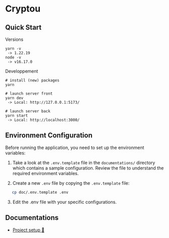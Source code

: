 # Cryptou

## Quick Start

Versions

```
yarn -v
 -> 1.22.19
node -v
 -> v16.17.0
```

Developpement

```
# install (new) packages
yarn

# launch server front
yarn dev
 -> Local: http://127.0.0.1:5173/

# launch server back
yarn start
 -> Local: http://localhost:3000/
```

## Environment Configuration

Before running the application, you need to set up the environment variables:

1. Take a look at the `.env.template` file in the `documentations/` directory which contains a sample configuration. Review the file to understand the required environment variables.

2. Create a new `.env` file by copying the `.env.template` file:

```bash
   cp doc/.env.template .env
```

3. Edit the .env file with your specific configurations.

## Documentations

- [Project setup 🔗](./documentation/setup.md)
